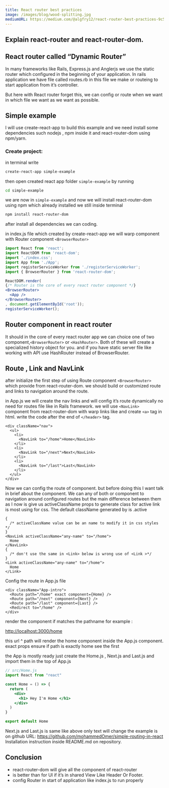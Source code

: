 ```yaml
---
title: React router best practices
image: /images/blog/wood-splitting.jpg
mediumURL: https://medium.com/@algfry12/react-router-best-practices-9c564388f4d3
---
```


## Explain react-router and react-router-dom.

## React router called “Dynamic Router”

In many frameworks like Rails, Express.js and Anglerjs we use the static router which configured in the beginning of your application. In rails application we have file called routes.rb in this file we make or routeing to start application from it’s controller.

But here with React router forget this, we can config or route when we want in which file we want as we want as possible.

## Simple example

I will use create-react-app to build this example and we need install some dependencies such nodejs , npm inside it and react-router-dom using npm/yarn.

### Create project:

in terminal write

```bash
create-react-app simple-example
```

then open created react app folder `simple-example` by running

```bash
cd simple-example
```

we are now in `simple-example` and now we will install react-router-dom using npm which already installed we still inside terminal

```bash
npm install react-router-dom
```

after install all dependencies we can coding.

in index.js file which created by create-react-app we will warp <App /> component with Router component `<BrowserRouter>`

```jsx
import React from 'react';
import ReactDOM from 'react-dom';
import './index.css';
import App from './App';
import registerServiceWorker from './registerServiceWorker';
import { BrowserRouter } from 'react-router-dom';

ReactDOM.render(
{/* Router is the core of every react router component */}
<BrowserRouter>
  <App />
</BrowserRouter>
, document.getElementById('root'));
registerServiceWorker();
```

## Router component in react router

It should in the core of every react router app we can choice one of two component,`<BrowserRouter>` or `<HashRouter>`. Both of these will create a specialized history object for you. and if you have static server file like working with API use HashRouter instead of BrowserRouter.

## Route , Link and NavLink

after initialize the first step of using Route component `<BrowserRouter>` which provide from react-router-dom. we should build or customized route and links to navigation around the route.

in App.js we will create the nav links and will config it’s route dynamically no need for routes file like in Rails framework. we will use `<NavLink>` component from react-router-dom with warp links like and create `<a>` tag in html. write the code after the end of `</header>` tag.

```
<div className="nav">
  <ul>
    <li>
      <NavLink to="/home">Home</NavLink>
    </li>
    <li>
      <NavLink to="/next">Next</NavLink>
    </li>
    <li>
      <NavLink to="/last">Last</NavLink>
    </li>
  </ul>
</div>
```

Now we can config the route of <NavLink > component. but before doing this I want talk in brief about the <Link > component. We can any of both <NavLink > or <Link > component to navigation around configured routes but the main difference between them as I now is <NavLink > give us activeClassName props to generate class for active link is most using for css. The default className generated by <NavLink > is .active

```
{
  /* activeClassName value can be an name to modify it in css styles */
}
<NavLink activeClassName="any-name" to="/home">
  Home
</NavLink>
{
  /* don't use the same in <Link> below is wrong use of <Link >*/
}
<Link activeClassName="any-name" to="/home">
  Home
</Link>
```

Config the route in App.js file

```
<div className="App-intro">
  <Route path="/home" exact component={Home} />
  <Route path="/next" component={Next} />
  <Route path="/last" component={Last} />
  <Redirect to="/home" />
</div>
```

<Route> render the component if matches the pathname for example :

[http://localhost:3000/home](http://localhost:3000/home)

this url ^ path will render the home component inside the App.js component. exact props ensure if path is exactly home see the first <NavLink>

the App is mostly ready just create the Home.js , Next.js and Last.js and import them in the top of App.js

```jsx
// src/Home.js
import React from "react"

const Home = () => {
  return (
    <div>
      <h1> Hey I'm Home </h1>
    </div>
  )
}

export default Home
```

Next.js and Last.js is same like above only text will change
the example is on github URL: https://github.com/mohammedOmer/simple-routing-in-react
Installation instruction inside README.md on repository.

## Conclusion

- react-router-dom will give all the component of react-router
- <NavLink> is better than <Link> for UI if it’s in shared View Like Header Or Footer.
- config Router in start of application like index.js to run <Route > properly
